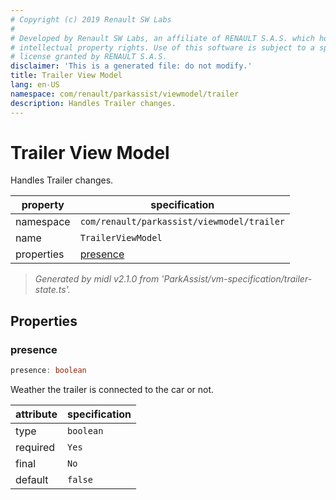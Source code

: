 ```yaml
---
# Copyright (c) 2019 Renault SW Labs
#
# Developed by Renault SW Labs, an affiliate of RENAULT S.A.S. which holds all
# intellectual property rights. Use of this software is subject to a specific
# license granted by RENAULT S.A.S.
disclaimer: 'This is a generated file: do not modify.'
title: Trailer View Model
lang: en-US
namespace: com/renault/parkassist/viewmodel/trailer
description: Handles Trailer changes.
---
```


# Trailer View Model

Handles Trailer changes.

|property  |specification                             |
|----------|------------------------------------------|
|namespace |`com/renault/parkassist/viewmodel/trailer`|
|name      |`TrailerViewModel`                        |
|properties|[presence](#prop_presence)                |

> *Generated by midl v2.1.0 from 'ParkAssist/vm-specification/trailer-state.ts'.*

<a id="title_Properties"></a>

## Properties

<a id="prop_presence"></a>

### presence

```ts
presence: boolean
```

Weather the trailer is connected to the car or not.

|attribute|specification|
|---------|-------------|
|type     |`boolean`    |
|required |`Yes`        |
|final    |`No`         |
|default  |`false`      |

